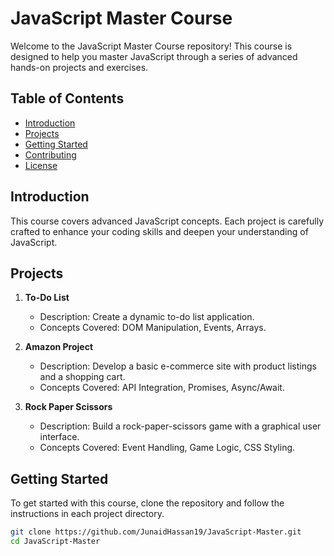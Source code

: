 # JavaScript Master Course

Welcome to the JavaScript Master Course repository! This course is designed to help you master JavaScript through a series of advanced hands-on projects and exercises.

## Table of Contents

- [Introduction](#introduction)
- [Projects](#projects)
- [Getting Started](#getting-started)
- [Contributing](#contributing)
- [License](#license)

## Introduction

This course covers advanced JavaScript concepts. Each project is carefully crafted to enhance your coding skills and deepen your understanding of JavaScript.

## Projects

1. **To-Do List**
   - Description: Create a dynamic to-do list application.
   - Concepts Covered: DOM Manipulation, Events, Arrays.

2. **Amazon Project**
   - Description: Develop a basic e-commerce site with product listings and a shopping cart.
   - Concepts Covered: API Integration, Promises, Async/Await.

3. **Rock Paper Scissors**
   - Description: Build a rock-paper-scissors game with a graphical user interface.
   - Concepts Covered: Event Handling, Game Logic, CSS Styling.

## Getting Started

To get started with this course, clone the repository and follow the instructions in each project directory.

```bash
git clone https://github.com/JunaidHassan19/JavaScript-Master.git
cd JavaScript-Master
